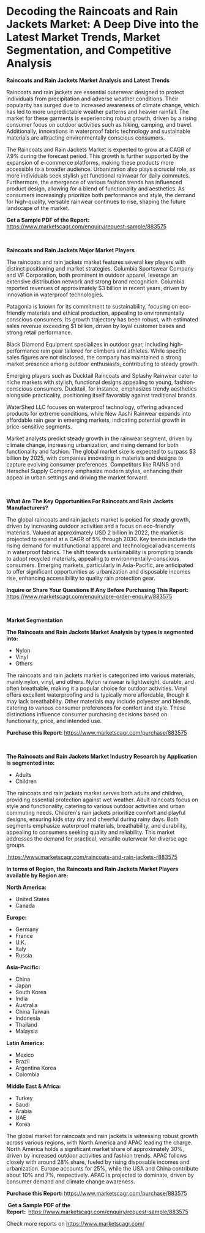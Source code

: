 <p><h1>Decoding the Raincoats and Rain Jackets Market: A Deep Dive into the Latest Market Trends, Market Segmentation, and Competitive Analysis</h1></p><p><strong>Raincoats and Rain Jackets Market Analysis and Latest Trends</strong></p>
<p><p>Raincoats and rain jackets are essential outerwear designed to protect individuals from precipitation and adverse weather conditions. Their popularity has surged due to increased awareness of climate change, which has led to more unpredictable weather patterns and heavier rainfall. The market for these garments is experiencing robust growth, driven by a rising consumer focus on outdoor activities such as hiking, camping, and travel. Additionally, innovations in waterproof fabric technology and sustainable materials are attracting environmentally conscious consumers.</p><p>The Raincoats and Rain Jackets Market is expected to grow at a CAGR of 7.9% during the forecast period. This growth is further supported by the expansion of e-commerce platforms, making these products more accessible to a broader audience. Urbanization also plays a crucial role, as more individuals seek stylish yet functional rainwear for daily commutes. Furthermore, the emergence of various fashion trends has influenced product design, allowing for a blend of functionality and aesthetics. As consumers increasingly prioritize both performance and style, the demand for high-quality, versatile rainwear continues to rise, shaping the future landscape of the market.</p></p>
<p><strong>Get a Sample PDF of the Report:&nbsp;</strong> <a href="https://www.marketscagr.com/enquiry/request-sample/883575?utm_campaign=2241&utm_medium=2&utm_source=Github&utm_content=ia&utm_term=08022025&utm_id=raincoats-and-rain-jackets">https://www.marketscagr.com/enquiry/request-sample/883575</a></p>
<p>&nbsp;</p>
<p><strong>Raincoats and Rain Jackets Major Market Players</strong></p>
<p><p>The raincoats and rain jackets market features several key players with distinct positioning and market strategies. Columbia Sportswear Company and VF Corporation, both prominent in outdoor apparel, leverage an extensive distribution network and strong brand recognition. Columbia reported revenues of approximately $3 billion in recent years, driven by innovation in waterproof technologies.</p><p>Patagonia is known for its commitment to sustainability, focusing on eco-friendly materials and ethical production, appealing to environmentally conscious consumers. Its growth trajectory has been robust, with estimated sales revenue exceeding $1 billion, driven by loyal customer bases and strong retail performance.</p><p>Black Diamond Equipment specializes in outdoor gear, including high-performance rain gear tailored for climbers and athletes. While specific sales figures are not disclosed, the company has maintained a strong market presence among outdoor enthusiasts, contributing to steady growth.</p><p>Emerging players such as Ducktail Raincoats and Splashy Rainwear cater to niche markets with stylish, functional designs appealing to young, fashion-conscious consumers. Ducktail, for instance, emphasizes trendy aesthetics alongside practicality, positioning itself favorably against traditional brands.</p><p>WaterShed LLC focuses on waterproof technology, offering advanced products for extreme conditions, while New Aashi Rainwear expands into affordable rain gear in emerging markets, indicating potential growth in price-sensitive segments.</p><p>Market analysts predict steady growth in the rainwear segment, driven by climate change, increasing urbanization, and rising demand for both functionality and fashion. The global market size is expected to surpass $3 billion by 2025, with companies innovating in materials and designs to capture evolving consumer preferences. Competitors like RAINS and Herschel Supply Company emphasize modern styles, enhancing their appeal in urban settings and driving the market forward.</p></p>
<p>&nbsp;</p>
<p><strong>What Are The Key Opportunities For Raincoats and Rain Jackets Manufacturers?</strong></p>
<p><p>The global raincoats and rain jackets market is poised for steady growth, driven by increasing outdoor activities and a focus on eco-friendly materials. Valued at approximately USD 2 billion in 2022, the market is projected to expand at a CAGR of 5% through 2030. Key trends include the rising demand for multifunctional apparel and technological advancements in waterproof fabrics. The shift towards sustainability is prompting brands to adopt recycled materials, appealing to environmentally-conscious consumers. Emerging markets, particularly in Asia-Pacific, are anticipated to offer significant opportunities as urbanization and disposable incomes rise, enhancing accessibility to quality rain protection gear.</p></p>
<p><strong>Inquire or Share Your Questions If Any Before Purchasing This Report:</strong> <a href="https://www.marketscagr.com/enquiry/pre-order-enquiry/883575?utm_campaign=2241&utm_medium=2&utm_source=Github&utm_content=ia&utm_term=08022025&utm_id=raincoats-and-rain-jackets">https://www.marketscagr.com/enquiry/pre-order-enquiry/883575</a></p>
<p>&nbsp;</p>
<p><strong>Market Segmentation</strong></p>
<p><strong>The Raincoats and Rain Jackets Market Analysis by types is segmented into:</strong></p>
<p><ul><li>Nylon</li><li>Vinyl</li><li>Others</li></ul></p>
<p><p>The raincoats and rain jackets market is categorized into various materials, mainly nylon, vinyl, and others. Nylon rainwear is lightweight, durable, and often breathable, making it a popular choice for outdoor activities. Vinyl offers excellent waterproofing and is typically more affordable, though it may lack breathability. Other materials may include polyester and blends, catering to various consumer preferences for comfort and style. These distinctions influence consumer purchasing decisions based on functionality, price, and intended use.</p></p>
<p><strong>Purchase this Report:&nbsp;</strong><a href="https://www.marketscagr.com/purchase/883575?utm_campaign=2241&utm_medium=2&utm_source=Github&utm_content=ia&utm_term=08022025&utm_id=raincoats-and-rain-jackets">https://www.marketscagr.com/purchase/883575</a></p>
<p>&nbsp;</p>
<p><strong>The Raincoats and Rain Jackets Market Industry Research by Application is segmented into:</strong></p>
<p><ul><li>Adults</li><li>Children</li></ul></p>
<p><p>The raincoats and rain jackets market serves both adults and children, providing essential protection against wet weather. Adult raincoats focus on style and functionality, catering to various outdoor activities and urban commuting needs. Children's rain jackets prioritize comfort and playful designs, ensuring kids stay dry and cheerful during rainy days. Both segments emphasize waterproof materials, breathability, and durability, appealing to consumers seeking quality and reliability. This market addresses the demand for practical, versatile outerwear for diverse age groups.</p></p>
<p><a href="https://www.marketscagr.com/raincoats-and-rain-jackets-r883575?utm_campaign=2241&utm_medium=2&utm_source=Github&utm_content=ia&utm_term=08022025&utm_id=raincoats-and-rain-jackets">&nbsp;https://www.marketscagr.com/raincoats-and-rain-jackets-r883575</a></p>
<p><strong>In terms of Region, the Raincoats and Rain Jackets Market Players available by Region are:</strong></p>
<p>
    <p> <strong> North America: </strong>
        <ul>
            <li>United States</li>
            <li>Canada</li>
        </ul>
        </p> 
    <p> <strong> Europe: </strong>
        <ul>
            <li>Germany</li>
            <li>France</li>
            <li>U.K.</li>
            <li>Italy</li>
            <li>Russia</li>
        </ul>
        </p> 
    <p> <strong> Asia-Pacific: </strong>
        <ul>
            <li>China</li>
            <li>Japan</li>
            <li>South Korea</li>
            <li>India</li>
            <li>Australia</li>
            <li>China Taiwan</li>
            <li>Indonesia</li>
            <li>Thailand</li>
            <li>Malaysia</li>
        </ul>
        </p> 
    <p> <strong> Latin America: </strong>
        <ul>
            <li>Mexico</li>
            <li>Brazil</li>
            <li>Argentina Korea</li>
            <li>Colombia</li>
        </ul>
        </p> 
    <p> <strong> Middle East & Africa: </strong>
        <ul>
            <li>Turkey</li>
            <li>Saudi</li>
            <li>Arabia</li>
            <li>UAE</li>
            <li>Korea</li>
        </ul>
    </p>
    </p>
<p><p>The global market for raincoats and rain jackets is witnessing robust growth across various regions, with North America and APAC leading the charge. North America holds a significant market share of approximately 30%, driven by increased outdoor activities and fashion trends. APAC follows closely with around 28% share, fueled by rising disposable incomes and urbanization. Europe accounts for 25%, while the USA and China contribute about 10% and 7%, respectively. APAC is projected to dominate, driven by consumer demand and climate change awareness.</p></p>
<p><strong>Purchase this Report: </strong><a href="https://www.marketscagr.com/purchase/883575?utm_campaign=2241&utm_medium=2&utm_source=Github&utm_content=ia&utm_term=08022025&utm_id=raincoats-and-rain-jackets">https://www.marketscagr.com/purchase/883575</a></p>
<p>&nbsp;<strong>Get a Sample PDF of the Report:&nbsp;&nbsp;</strong><a href="https://www.marketscagr.com/enquiry/request-sample/883575?utm_campaign=2241&utm_medium=2&utm_source=Github&utm_content=ia&utm_term=08022025&utm_id=raincoats-and-rain-jackets">https://www.marketscagr.com/enquiry/request-sample/883575</a></p>
<p><strong></strong></p>
<p>Check more reports on <a href="https://www.marketscagr.com/?utm_campaign=2241&utm_medium=2&utm_source=Github&utm_content=ia&utm_term=08022025&utm_id=raincoats-and-rain-jackets">https://www.marketscagr.com/</a></p>